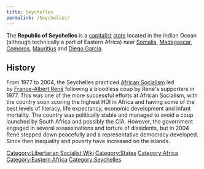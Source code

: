 ```yaml
---
title: Seychelles
permalink: /Seychelles/
---
```


The **Republic of Seychelles** is a [capitalist](Capitalism "wikilink")
[state](List_of_States "wikilink") located in the Indian Ocean (although
technically a part of Eastern Africa) near
[Somalia](Somalia "wikilink"), [Madagascar](Madagascar "wikilink"),
[Comoros](Comoros "wikilink"), [Mauritius](Mauritius "wikilink") and
[Diego Garcia](Diego_Garcia "wikilink").

## History

From 1977 to 2004, the Seychelles practiced [African
Socialism](African_Socialism "wikilink") led by [France-Albert
René](France-Albert_Rene "wikilink") following a bloodless coup by
René's supporters in 1977. This was one of the more successful efforts
at African Socialism, with the country soon scoring the highest HDI in
Africa and having some of the best levels of literacy, life expectancy,
economic development and infant mortality. The country was politically
stable and managed to avoid a coup launched by South Africa and possibly
the CIA. However, the government engaged in several assassinations and
torture of dissidents, but in 2004 René stepped down peacefully and
a representative democracy developed. Since then inequality and poverty
have increased on the islands.

[Category:Libertarian Socialist
Wiki](Category:Libertarian_Socialist_Wiki "wikilink")
[Category:States](Category:States "wikilink")
[Category:Africa](Category:Africa "wikilink") [Category:Eastern
Africa](Category:Eastern_Africa "wikilink")
[Category:Seychelles](Category:Seychelles "wikilink")